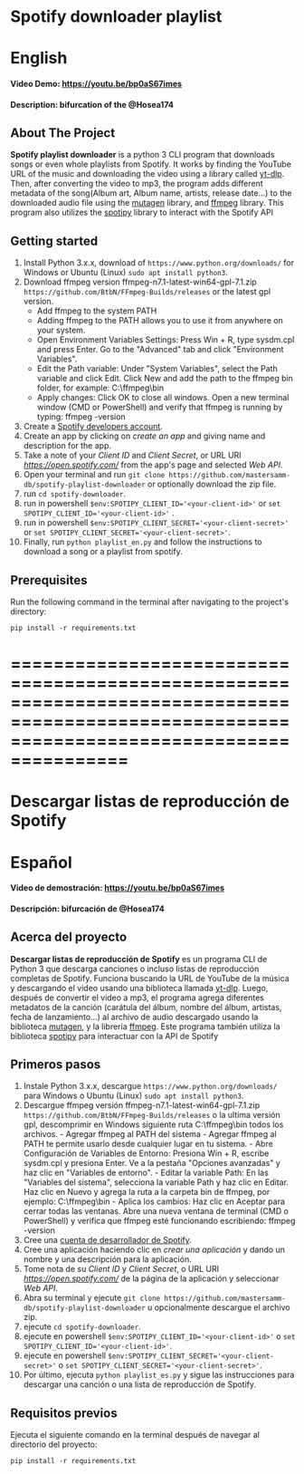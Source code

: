 # Spotify downloader playlist
# English
#### Video Demo:  https://youtu.be/bp0aS67imes
#### Description: bifurcation of the @Hosea174

## About The Project

**Spotify playlist downloader** is a python 3 CLI program that downloads songs or even whole playlists from Spotify. It works by finding the YouTube URL of the music and downloading the video using a library called [yt-dlp](https://github.com/yt-dlp/yt-dlp). Then, after converting the video to mp3, the program adds different metadata of the song(Album art, Album name, artists, release date...) to the downloaded audio file using the [mutagen](https://github.com/quodlibet/mutagen) library, and [ffmpeg](https://github.com/FFmpeg/FFmpeg) library. This program also utilizes the [spotipy](https://spotipy.readthedocs.io/en/2.21.0/) library to interact with the Spotify API       

## Getting started
1. Install Python 3.x.x, download of `https://www.python.org/downloads/` for Windows or Ubuntu (Linux) `sudo apt install python3`.
2. Download ffmpeg version ffmpeg-n7.1-latest-win64-gpl-7.1.zip `https://github.com/BtbN/FFmpeg-Builds/releases` or the latest gpl version.
    - Add ffmpeg to the system PATH
    - Adding ffmpeg to the PATH allows you to use it from anywhere on your system.
    - Open Environment Variables Settings:
        Press Win + R, type sysdm.cpl and press Enter.
        Go to the "Advanced" tab and click "Environment Variables".
    - Edit the Path variable:
        Under "System Variables", select the Path variable and click Edit.
        Click New and add the path to the ffmpeg bin folder, for example:
        C:\ffmpeg\bin
    - Apply changes:
        Click OK to close all windows.
        Open a new terminal window (CMD or PowerShell) and verify that ffmpeg is running by typing:
        ffmpeg -version
3. Create a [Spotify developers account](https://developer.spotify.com/dashboard/).
4. Create an app by clicking on *create an app* and giving name and description for the app.
5. Take a note of your *Client ID* and *Client Secret*, or URL URI *https://open.spotify.com/* from the app's page and selected *Web API*.
6. Open your terminal and run `git clone https://github.com/mastersamm-db/spotify-playlist-downloader` or optionally download the zip file.
7. run `cd spotify-downloader`.
8. run in powershell `$env:SPOTIPY_CLIENT_ID='<your-client-id>'` or `set SPOTIPY_CLIENT_ID='<your-client-id>'` .
9. run in powershell `$env:SPOTIPY_CLIENT_SECRET='<your-client-secret>'` or `set SPOTIPY_CLIENT_SECRET='<your-client-secret>'`.
10. Finally, run `python playlist_en.py` and follow the instructions to download a song or a playlist from spotify.

## Prerequisites
Run the following command in the terminal after navigating to the project's directory:
```
pip install -r requirements.txt
```
# =============================================================================================================================================
# Descargar listas de reproducción de Spotify
# Español
#### Video de demostración: https://youtu.be/bp0aS67imes
#### Descripción: bifurcación de @Hosea174

## Acerca del proyecto

**Descargar listas de reproducción de Spotify** es un programa CLI de Python 3 que descarga canciones o incluso listas de reproducción completas de Spotify. Funciona buscando la URL de YouTube de la música y descargando el video usando una biblioteca llamada [yt-dlp](https://github.com/yt-dlp/yt-dlp). Luego, después de convertir el video a mp3, el programa agrega diferentes metadatos de la canción (carátula del álbum, nombre del álbum, artistas, fecha de lanzamiento...) al archivo de audio descargado usando la biblioteca [mutagen](https://github.com/quodlibet/mutagen), y la librería [ffmpeg](https://github.com/FFmpeg/FFmpeg). Este programa también utiliza la biblioteca [spotipy](https://spotipy.readthedocs.io/en/2.21.0/) para interactuar con la API de Spotify

## Primeros pasos
1. Instale Python 3.x.x, descargue `https://www.python.org/downloads/` para Windows o Ubuntu (Linux) `sudo apt install python3`.
2. Descargue ffmpeg versión ffmpeg-n7.1-latest-win64-gpl-7.1.zip `https://github.com/BtbN/FFmpeg-Builds/releases` o la ultima versión gpl,
    descomprimir en Windows siguiente ruta C:\ffmpeg\bin todos los archivos.
        - Agregar ffmpeg al PATH del sistema
        - Agregar ffmpeg al PATH te permite usarlo desde cualquier lugar en tu sistema.
        - Abre Configuración de Variables de Entorno:
            Presiona Win + R, escribe sysdm.cpl y presiona Enter.
            Ve a la pestaña "Opciones avanzadas" y haz clic en "Variables de entorno".
        - Editar la variable Path:
            En las "Variables del sistema", selecciona la variable Path y haz clic en Editar.
            Haz clic en Nuevo y agrega la ruta a la carpeta bin de ffmpeg, por ejemplo:
            C:\ffmpeg\bin
        - Aplica los cambios:
            Haz clic en Aceptar para cerrar todas las ventanas.
            Abre una nueva ventana de terminal (CMD o PowerShell) y verifica que ffmpeg esté funcionando escribiendo:
            ffmpeg -version
3. Cree una [cuenta de desarrollador de Spotify](https://developer.spotify.com/dashboard/).
4. Cree una aplicación haciendo clic en *crear una aplicación* y dando un nombre y una descripción para la aplicación.
5. Tome nota de su *Client ID* y *Client Secret*, o URL URI *https://open.spotify.com/* de la página de la aplicación y seleccionar *Web API*.
6. Abra su terminal y ejecute `git clone https://github.com/mastersamm-db/spotify-playlist-downloader` u opcionalmente descargue el archivo zip.
7. ejecute `cd spotify-downloader`.
8. ejecute en powershell `$env:SPOTIPY_CLIENT_ID='<your-client-id>'` o `set SPOTIPY_CLIENT_ID='<your-client-id>'`.
9. ejecute en powershell `$env:SPOTIPY_CLIENT_SECRET='<your-client-secret>'` o `set SPOTIPY_CLIENT_SECRET='<your-client-secret>'`.
10. Por último, ejecuta `python playlist_es.py` y sigue las instrucciones para descargar una canción o una lista de reproducción de Spotify.

## Requisitos previos
Ejecuta el siguiente comando en la terminal después de navegar al directorio del proyecto:
```
pip install -r requirements.txt
```
